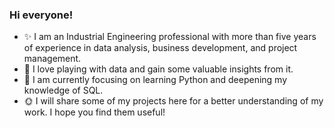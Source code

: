 ### Hi everyone!

- ✨ I am an Industrial Engineering professional with more than five years of experience in data analysis, business development, and project management. 
- 🧡 I love playing with data and gain some valuable insights from it.
- 🌱 I am currently focusing on learning Python and deepening my knowledge of SQL.
- 🌞 I will share some of my projects here for a better understanding of my work. I hope you find them useful!
